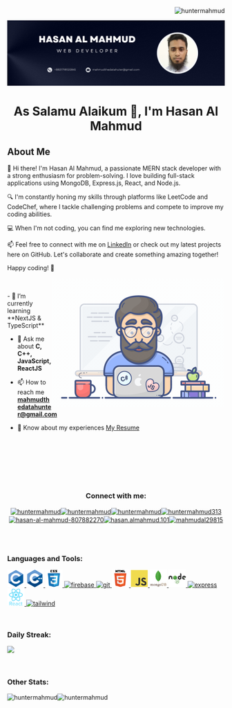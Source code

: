 <!--[![MasterHead](https://firebasestorage.googleapis.com/v0/b/flexi-coding.appspot.com/o/dempgi7-520f8d5f-63d4-4453-8822-dbc149ae27f8.gif?alt=media&token=91c0c7b2-93c3-4029-b011-1a8703c5730d)](www.mywebsite.com)


This is the ReadMe file generator link: https://rahuldkjain.github.io/gh-profile-readme-generator/
-->
<p align="right"> <img src="https://visitcount.itsvg.in/api?id=huntermahmud&icon=0&color=12https://visitcount.itsvg.in" alt="huntermahmud" /> </p>

![banner](https://github.com/HunterMahmud/HunterMahmud/blob/main/banner.png)
<h1 align="center">As Salamu Alaikum 👋, I'm Hasan Al Mahmud</h1>

## About Me

👋 Hi there! I'm Hasan Al Mahmud, a passionate MERN stack developer with a strong enthusiasm for problem-solving. I love building full-stack applications using MongoDB, Express.js, React, and Node.js.

🔍 I'm constantly honing my skills through platforms like LeetCode and CodeChef, where I tackle challenging problems and compete to improve my coding abilities.

💻 When I'm not coding, you can find me exploring new technologies.<!--, contributing to open source projects, and sharing my knowledge with the developer community.-->

📫 Feel free to connect with me on [LinkedIn](https://www.linkedin.com/in/huntermahmud) or check out my latest projects here on GitHub. Let's collaborate and create something amazing together!

Happy coding! 🚀

<!-- <h3 align="center">I am passionate about problem solving and web development. </h3> -->
<img align="right" alt="Coding" width="400" src= "https://github.com/HunterMahmud/HunterMahmud/blob/main/programmer.gif">

<!--
<p align="left"> <img src="https://komarev.com/ghpvc/?username=huntermahmud&label=Profile%20views&color=0e75b6&style=flat" alt="huntermahmud" /> </p>

<p align="left"> <a href="https://github.com/ryo-ma/github-profile-trophy"><img src="https://github-profile-trophy.vercel.app/?username=huntermahmud" alt="huntermahmud" /></a> </p>

<p align="left"> <a href="https://twitter.com/mahmudal29815" target="blank"><img src="https://img.shields.io/twitter/follow/mahmudal29815?logo=twitter&style=for-the-badge" alt="mahmudal29815" /></a> </p>
-->
<br>
<br>
- 🌱 I’m currently learning **NextJS & TypeScript**

- 💬 Ask me about **C, C++, JavaScript, ReactJS**

- 📫 How to reach me **mahmudthedatahunter@gmail.com**

- 📄 Know about my experiences [My Resume](https://drive.google.com/file/d/1UV4bCr2outF20x766nFkd2yf_G4Hp76F/view?usp=sharing)

<!-- - 🔭 I’m currently working on [Project](https://github.com/hasan/project)

- 👯 I’m looking to collaborate on [project](https://github.com/hasan/project)

- 🤝 I’m looking for help with [project](https://github.com/hasan/project)

- 👨‍💻 All of my projects are available at [https://huntermahmud.github.io/portfolio/](https://huntermahmud.github.io/portfolio/) -->
<br>
<br>
<br>
<br>
<br>
<br>
<h3 align="center">Connect with me:</h3>
<div align="center">

<a href="https://www.leetcode.com/huntermahmud" target="blank"><img align="center" src="https://raw.githubusercontent.com/rahuldkjain/github-profile-readme-generator/master/src/images/icons/Social/leet-code.svg" alt="huntermahmud" height="30" width="40" /></a><a href="https://www.codechef.com/users/huntermahmud" target="blank"><img align="center" src="https://cdn.jsdelivr.net/npm/simple-icons@3.1.0/icons/codechef.svg" alt="huntermahmud" height="30" width="40" /></a><a href="https://www.hackerrank.com/huntermahmud" target="blank"><img align="center" src="https://raw.githubusercontent.com/rahuldkjain/github-profile-readme-generator/master/src/images/icons/Social/hackerrank.svg" alt="huntermahmud" height="30" width="40" /></a><a href="https://codeforces.com/profile/huntermahmud313" target="blank"><img align="center" src="https://raw.githubusercontent.com/rahuldkjain/github-profile-readme-generator/master/src/images/icons/Social/codeforces.svg" alt="huntermahmud313" height="30" width="40" /></a><a href="https://www.linkedin.com/in/huntermahmud/" target="blank"><img align="center" src="https://raw.githubusercontent.com/rahuldkjain/github-profile-readme-generator/master/src/images/icons/Social/linked-in-alt.svg" alt="hasan-al-mahmud-807882270" height="30" width="40" /></a><a href="https://fb.com/hasan.almahmud.101" target="blank"><img align="center" src="https://raw.githubusercontent.com/rahuldkjain/github-profile-readme-generator/master/src/images/icons/Social/facebook.svg" alt="hasan.almahmud.101" height="30" width="40" /></a><a href="https://twitter.com/mahmudal29815" target="blank"><img align="center" src="https://raw.githubusercontent.com/rahuldkjain/github-profile-readme-generator/master/src/images/icons/Social/twitter.svg" alt="mahmudal29815" height="30" width="40" /></a>

</div>
<br>
<br>
<h3 align="left">Languages and Tools:</h3>
<p align="left"> 
 <a href="https://www.cprogramming.com/" target="_blank" rel="noreferrer"> <img src="https://raw.githubusercontent.com/devicons/devicon/master/icons/c/c-original.svg" alt="c" width="40" height="40"/> </a> <a href="https://www.w3schools.com/cpp/" target="_blank" rel="noreferrer"> <img src="https://raw.githubusercontent.com/devicons/devicon/master/icons/cplusplus/cplusplus-original.svg" alt="cplusplus" width="40" height="40"/> </a> <a href="https://www.w3schools.com/css/" target="_blank" rel="noreferrer"> <img src="https://raw.githubusercontent.com/devicons/devicon/master/icons/css3/css3-original-wordmark.svg" alt="css3" width="40" height="40"/> </a> <!-- <a href="https://www.figma.com/" target="_blank" rel="noreferrer"> <img src="https://www.vectorlogo.zone/logos/figma/figma-icon.svg" alt="figma" width="40" height="40"/> </a> --> <a href="https://firebase.google.com/" target="_blank" rel="noreferrer"> <img src="https://www.vectorlogo.zone/logos/firebase/firebase-icon.svg" alt="firebase" width="40" height="40"/> </a> <a href="https://git-scm.com/" target="_blank" rel="noreferrer"> <img src="https://www.vectorlogo.zone/logos/git-scm/git-scm-icon.svg" alt="git" width="40" height="40"/> </a> <a href="https://www.w3.org/html/" target="_blank" rel="noreferrer"> <img src="https://raw.githubusercontent.com/devicons/devicon/master/icons/html5/html5-original-wordmark.svg" alt="html5" width="40" height="40"/> </a> <a href="https://developer.mozilla.org/en-US/docs/Web/JavaScript" target="_blank" rel="noreferrer"> <img src="https://raw.githubusercontent.com/devicons/devicon/master/icons/javascript/javascript-original.svg" alt="javascript" width="40" height="40"/> </a> <a href="https://www.mongodb.com/" target="_blank" rel="noreferrer"> <img src="https://raw.githubusercontent.com/devicons/devicon/master/icons/mongodb/mongodb-original-wordmark.svg" alt="mongodb" width="40" height="40"/> </a> <a href="https://nodejs.org" target="_blank" rel="noreferrer"> <img src="https://raw.githubusercontent.com/devicons/devicon/master/icons/nodejs/nodejs-original-wordmark.svg" alt="nodejs" width="40" height="40"/> </a> <a href="https://expressjs.com/" target="_blank" rel="noreferrer">   <img src="https://cdn.jsdelivr.net/gh/devicons/devicon/icons/express/express-original.svg"  width="40" height="40" alt="express"  />
</a> <a href="https://reactjs.org/" target="_blank" rel="noreferrer"> <img src="https://raw.githubusercontent.com/devicons/devicon/master/icons/react/react-original-wordmark.svg" alt="react" width="40" height="40"/> </a> <a href="https://tailwindcss.com/" target="_blank" rel="noreferrer"> <img src="https://www.vectorlogo.zone/logos/tailwindcss/tailwindcss-icon.svg" alt="tailwind" width="40" height="40"/> </a>
</p>


<br>

<h3 align="left">Daily Streak:</h3>
<p align="left">
 <img src="https://streak-stats.demolab.com/?user=huntermahmud&theme=default"/>
</p>

 <br>
 <h3 align="left">Other Stats:</h3>

<p align="left">
 <img align="left" src="https://github-readme-stats.vercel.app/api/top-langs?username=huntermahmud&show_icons=true&locale=en&layout=compact" alt="huntermahmud" />
</p>

<p align="left">
 <img align="left" src="https://github-readme-stats.vercel.app/api?username=huntermahmud&show_icons=true&locale=en" alt="huntermahmud" />
</p>








